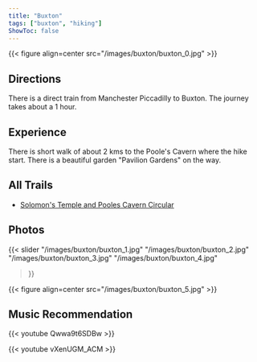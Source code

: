 ```yaml
---
title: "Buxton"
tags: ["buxton", "hiking"]
ShowToc: false
---
```


{{< figure align=center src="/images/buxton/buxton_0.jpg" >}}

## Directions

There is a direct train from Manchester Piccadilly to Buxton. The journey takes about a 1 hour.

## Experience

There is short walk of about 2 kms to the Poole's Cavern where the hike start. There is a beautiful garden "Pavilion Gardens" on the way.

## All Trails

* [Solomon's Temple and Pooles Cavern Circular](https://www.alltrails.com/en-gb/trail/england/derbyshire/solomon-s-temple-and-pooles-cavern-circular)

## Photos

{{< slider
  "/images/buxton/buxton_1.jpg"
  "/images/buxton/buxton_2.jpg"
  "/images/buxton/buxton_3.jpg"
  "/images/buxton/buxton_4.jpg"
>}}

{{< figure align=center src="/images/buxton/buxton_5.jpg" >}}

## Music Recommendation

{{< youtube Qwwa9t6SDBw >}}

{{< youtube vXenUGM_ACM >}}
